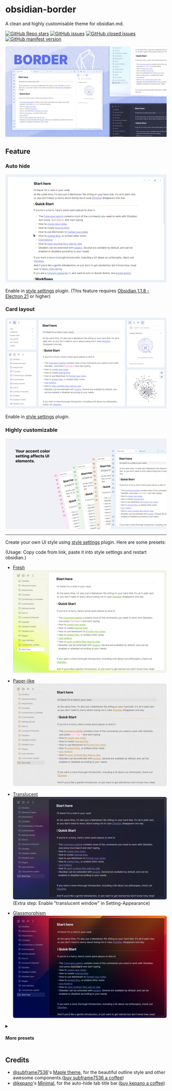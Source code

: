 # obsidian-border

A clean and highly customisable theme for obsidian.md.

[![GitHub Repo stars](https://img.shields.io/github/stars/Akifyss/obsidian-border?color=%23eac54f&style=flat-square)](https://github.com/Akifyss/obsidian-border/stargazers)
[![GitHub issues](https://img.shields.io/github/issues/Akifyss/obsidian-border?color=%232da44e&style=flat-square)](https://github.com/Akifyss/obsidian-border/issues)
[![GitHub closed issues](https://img.shields.io/github/issues-closed/Akifyss/obsidian-border?color=%238250df&style=flat-square)](https://github.com/Akifyss/obsidian-border/issues?q=is%3Aissue+is%3Aclosed)
[![GitHub manifest version](https://img.shields.io/github/manifest-json/v/Akifyss/obsidian-border?style=flat-square)](https://github.com/Akifyss/obsidian-border)

![screenshot](cover-lg.png)

## Feature

### Auto hide

![screenshot](img/screenshot.gif)

Enable in [style settings](https://github.com/mgmeyers/obsidian-style-settings) plugin.
(This feature requires [Obsidian 1.1.8 - Electron 21](https://github.com/obsidianmd/obsidian-releases/releases/tag/v1.1.8-E21) or higher)

### Card layout

![screenshot](img/card.png)

Enable in [style settings](https://github.com/mgmeyers/obsidian-style-settings) plugin.

### Highly customizable

![screenshot](img/screenshot-1.png)

---

Create your own UI style using [style settings](https://github.com/mgmeyers/obsidian-style-settings) plugin. Here are some presets:

(Usage: Copy code from link, paste it into style settings and restart obsidian.)

+ [Fresh](https://github.com/Akifyss/obsidian-border/blob/main/presets/Fresh.json)
![screenshot](img/Fresh.png)

+ [Paper-like](https://github.com/Akifyss/obsidian-border/blob/main/presets/Paper-like.json)
![screenshot](img/paper.png)

+ [Translucent](https://github.com/Akifyss/obsidian-border/blob/main/presets/Translucent.json)
![screenshot](img/Translucent.png)
(Extra step: Enable "translucent window" in Setting-Appearance)

+ [Glassmorphism](https://github.com/Akifyss/obsidian-border/blob/main/presets/Glassmorphism.json)
![screenshot](img/Glass.png)

<details>
<summary><h4>More presets</h4></summary>
<ul>
<li>WIP...</li>
</ul>
</details>

## Credits

+ [@subframe7536](https://github.com/subframe7536)'s [Maple theme](https://github.com/subframe7536/obsidian-theme-maple), for the beautiful outline style and other awesome components.([buy subframe7536 a coffee](https://www.buymeacoffee.com/subframe753))
+ [@kepano](https://github.com/kepano)'s [Minimal](https://github.com/kepano/obsidian-minimal), for the auto-hide tab title bar.([buy kepano a coffee](https://www.buymeacoffee.com/kepano))
